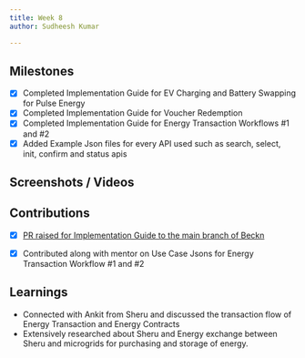 ```yaml
---
title: Week 8
author: Sudheesh Kumar

---
```


## Milestones
- [x] Completed Implementation Guide for EV Charging and Battery Swapping for Pulse Energy
- [x] Completed Implementation Guide for Voucher Redemption
- [x] Completed Implementation Guide for Energy Transaction Workflows #1 and #2
- [x] Added Example Json files for every API used such as search, select, init, confirm and status apis

## Screenshots / Videos 

## Contributions
- [x] [PR raised for Implementation Guide to the main branch of Beckn](https://github.com/Sudheesh2609/DENT-Protocol/tree/sudheesh-draft/docs/implementation-guides)

-[x] Contributed along with mentor on Use Case Jsons for Energy Transaction Workflow #1 and #2

## Learnings
- Connected with Ankit from Sheru and discussed  the transaction flow of Energy Transaction and Energy Contracts
- Extensively researched about Sheru and Energy exchange between Sheru and microgrids for purchasing and storage of energy.